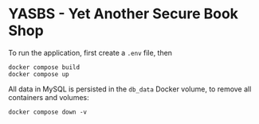 # YASBS - Yet Another Secure Book Shop

To run the application, first create a `.env` file, then

```
docker compose build
docker compose up
```


All data in MySQL is persisted in the `db_data` Docker volume, to remove all containers and volumes:
```
docker compose down -v
```